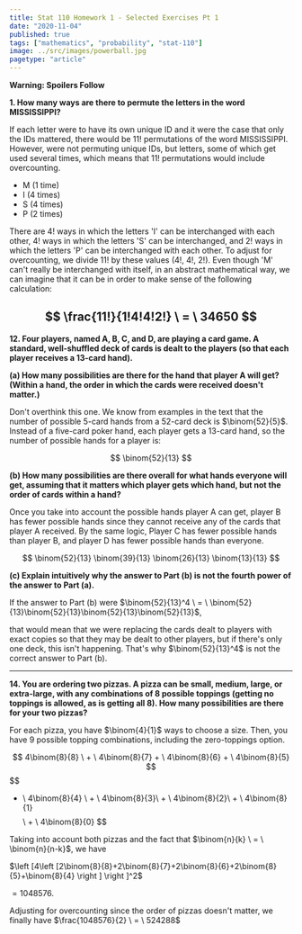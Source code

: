 ```yaml
---
title: Stat 110 Homework 1 - Selected Exercises Pt 1
date: "2020-11-04"
published: true
tags: ["mathematics", "probability", "stat-110"]
image: ../src/images/powerball.jpg
pagetype: "article"
---
```


**Warning: Spoilers Follow**

**1. How many ways are there to permute the letters in the word MISSISSIPPI?** 

If each letter were to have its own unique ID and it were the case that only the IDs mattered, there would be 11! permutations of the word MISSISSIPPI. However, were not permuting unique IDs, but letters, some of which get used several times, which means that 11! permutations would include overcounting.

- M (1 time)
- I (4 times)
- S (4 times)
- P (2 times)

There are 4! ways in which the letters 'I' can be interchanged with each other, 4! ways in which the letters 'S' can be interchanged, and 2! ways in which the letters 'P' can be interchanged with each other. To adjust for overcounting, we divide 11! by these values (4!, 4!, 2!). Even though 'M' can't really be interchanged with itself, in an abstract mathematical way, we can imagine that it can be in order to make sense of the following calculation:

$$
\frac{11!}{1!4!4!2!} \ = \ 34650
$$
---
**12. Four players, named A, B, C, and D, are playing a card game. A standard, well-shuffled deck of cards is dealt to the players (so that each player receives a 13-card hand).**

**(a) How many possibilities are there for the hand that player A will get? (Within a hand, the order in which the cards were received doesn't matter.)**

Don't overthink this one. We know from examples in the text that the number of possible 5-card hands from a 52-card deck is $\binom{52}{5}$. Instead of a five-card poker hand, each player gets a 13-card hand, so the number of possible hands for a player is:

$$
\binom{52}{13}
$$

**(b) How many possibilities are there overall for what hands everyone will get, assuming that it matters which player gets which hand, but not the order of cards within a hand?**

Once you take into account the possible hands player A can get, player B has fewer possible hands since they cannot receive any of the cards that player A received. By the same logic, Player C has fewer possible hands than player B, and player D has fewer possible hands than everyone.

$$
\binom{52}{13} \binom{39}{13} \binom{26}{13} \binom{13}{13}
$$

**(c) Explain intuitively why the answer to Part (b) is not the fourth power of the answer to Part (a).**

If the answer to Part (b) were $\binom{52}{13}^4 \ = \ \binom{52}{13}\binom{52}{13}\binom{52}{13}\binom{52}{13}$,

that would mean that we were replacing the cards dealt to players with exact copies so that they may be dealt to other players, but if there's only one deck, this isn't happening. That's why $\binom{52}{13}^4$ is not the correct answer to Part (b).

---

**14. You are ordering two pizzas. A pizza can be small, medium, large, or extra-large, with any combinations of 8 possible toppings (getting no toppings is allowed, as is getting all 8). How many possibilities are there for your two pizzas?**

For each pizza, you have $\binom{4}{1}$ ways to choose a size. Then, you have 9 possible topping combinations, including the zero-toppings option.

$$
4\binom{8}{8} \ + \ 4\binom{8}{7} + \ 4\binom{8}{6} + \ 4\binom{8}{5}  
$$
$$
+ \ 4\binom{8}{4} \ + \ 4\binom{8}{3}\ + \ 4\binom{8}{2}\ + \ 4\binom{8}{1}
$$
$$
\ + \ 4\binom{8}{0}
$$

Taking into account both pizzas and the fact that $\binom{n}{k} \ = \ \binom{n}{n-k}$, we have

 $\left [4\left [2\binom{8}{8}+2\binom{8}{7}+2\binom{8}{6}+2\binom{8}{5}+\binom{8}{4} \right ] \right ]^2$

 $= 1048576$.

 Adjusting for overcounting since the order of pizzas doesn't matter, we finally have $\frac{1048576}{2} \ = \ 524288$
